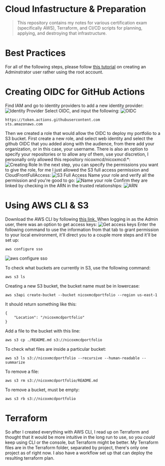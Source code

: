 # Cloud Infastructure & Preparation
> This repository contains my notes for various certification exam (specifically AWS), Terraform, and CI/CD scripts for planning, applying, and destroying that infrastructure.

# Best Practices
For all of the following steps, please follow [this tutorial](https://www.youtube.com/watch?v=_KhrGFV_Npw) on creating an Adminstrator user rather using the root account.


# Creating OIDC for GitHub Actions
Find IAM and go to identity providers to add a new identity provider:
![Identity Provider](https://github.com/user-attachments/assets/bbc0f9a6-a334-43a7-b36b-8d636ef65c9e)
Select OIDC, and input the following:
![OIDC](https://github.com/user-attachments/assets/2f515c9f-03d3-4854-bd81-ee845737ecb9)
```
https://token.actions.githubusercontent.com
sts.amazonaws.com
```
Then we created a role that would allow the OIDC to deploy my portfolio to a S3 bucket. First create a new role, and select web identity and select the github OIDC that you added along with the audience, from there add your organization, or in this case, your username. There is also an option to specify your repositories or to allow any of them, use your discretion, I personally only allowed this repository nicoxmcd/nicoxmcd:*:
![Creating Role](https://github.com/user-attachments/assets/26b3429b-b8ef-4d76-92df-0287c21223f5)
In the next step, you can specify the permissions you want to give the role, for me I just allowed the S3 full access permission and CloudFrontFullAccess:
![S3 Full Access](https://github.com/user-attachments/assets/7c68e15d-583a-4953-90d9-60d1521c1d34)
Name your role and verify all the permission and you're good to go:
![Name your role](https://github.com/user-attachments/assets/9940860e-e15c-4108-adf9-4f01c731cc45)
Confirm they are linked by checking in the ARN in the trusted relationships:
![ARN](https://github.com/user-attachments/assets/888aafa4-6f61-4a9d-aadd-e8ae94e77cf0)

# Using AWS CLI & S3
Download the AWS CLI by following [this link. ](https://docs.aws.amazon.com/cli/latest/userguide/getting-started-install.html)
When logging in as the Admin user, there was an option to get access keys:
![Get access keys](https://github.com/user-attachments/assets/1c6ace11-1b1a-4633-b808-337bf2f6c1eb)
Enter the following command to use the information from that tab to grant permission to your local environment, it'll direct you to a couple more steps and it'll be set up:
```
aws configure sso
```
![aws configure sso](https://github.com/user-attachments/assets/f34a43c2-f4c8-4d77-85d6-fa408e629c10)

To check what buckets are currently in S3, use the following command:
```
aws s3 ls
```
Creating a new S3 bucket, the bucket name must be in lowercase:
```
aws s3api create-bucket --bucket nicoxmcdportfolio --region us-east-1
```
It should return something like this:
```
{
    "Location": "/nicoxmcdportfolio"
}
```
Add a file to the bucket with this line:
```
aws s3 cp ./README.md s3://nicoxmcdportfolio
```

To check what files are inside a particular bucket:
```
aws s3 ls s3://nicoxmcdportfolio --recursive --human-readable --summarize
```
To remove a file:
```
aws s3 rm s3://nicoxmcdportfolio/README.md
```
To remove a bucket, must be empty:
```
aws s3 rb s3://nicoxmcdportfolio
```
# Terraform
So after I created everything with AWS CLI, I read up on Terraform and thought that it would be more intuitive in the long run to use, so you *could* keep using CLI or the console, but Terraform might be better. My Terraform files are in the Terraform folder, separated by project, there's only one project as of right now.
I also have a workflow set up that can deploy the resulting terraform plan.
